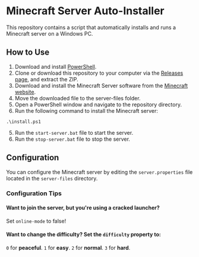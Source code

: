# Minecraft Server Auto-Installer

This repository contains a script that automatically installs and runs a Minecraft server on a Windows PC.

## How to Use

1. Download and install [PowerShell](https://docs.microsoft.com/en-us/powershell/scripting/install/installing-powershell?view=powershell-7.1).
2. Clone or download this repository to your computer via the [Releases page](https://github.com/defineprogramming/MCautoinstall/releases), and extract the ZIP.
3. Download and install the Minecraft Server software from the [Minecraft website](https://www.minecraft.net/en-us/download/server).
4. Move the downloaded file to the server-files folder.
3. Open a PowerShell window and navigate to the repository directory.
4. Run the following command to install the Minecraft server:

```
.\install.ps1
```

5. Run the `start-server.bat` file to start the server.
6. Run the `stop-server.bat` file to stop the server.

## Configuration

You can configure the Minecraft server by editing the `server.properties` file located in the `server-files` directory.

### Configuration Tips

#### Want to join the server, but you're using a cracked launcher? 
Set `online-mode` to false!
#### Want to change the difficulty? Set the `difficulty` property to:
`0` for **peaceful**.
`1` for **easy**.
`2` for **normal**.
`3` for **hard**.
